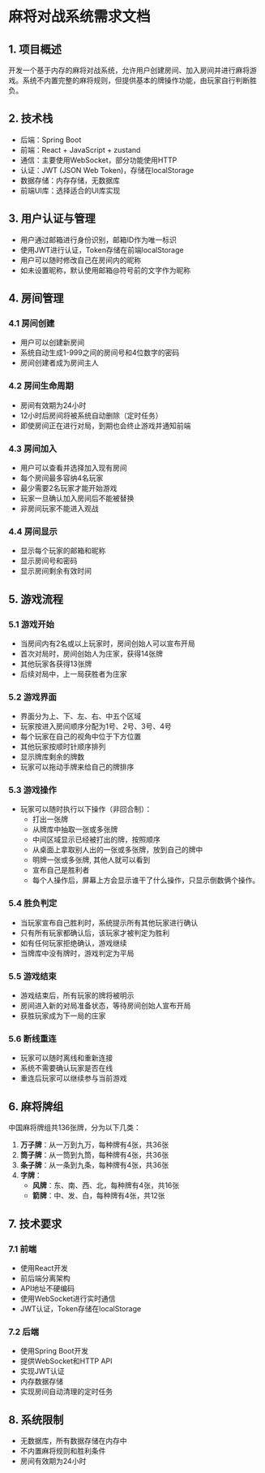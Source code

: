 # 麻将对战系统需求文档

## 1. 项目概述

开发一个基于内存的麻将对战系统，允许用户创建房间、加入房间并进行麻将游戏。系统不内置完整的麻将规则，但提供基本的牌操作功能，由玩家自行判断胜负。

## 2. 技术栈

- 后端：Spring Boot
- 前端：React + JavaScript + zustand
- 通信：主要使用WebSocket，部分功能使用HTTP
- 认证：JWT (JSON Web Token)，存储在localStorage
- 数据存储：内存存储，无数据库
- 前端UI库：选择适合的UI库实现

## 3. 用户认证与管理

- 用户通过邮箱进行身份识别，邮箱ID作为唯一标识
- 使用JWT进行认证，Token存储在前端localStorage
- 用户可以随时修改自己在房间内的昵称
- 如未设置昵称，默认使用邮箱@符号前的文字作为昵称

## 4. 房间管理

### 4.1 房间创建
- 用户可以创建新房间
- 系统自动生成1-999之间的房间号和4位数字的密码
- 房间创建者成为房间主人

### 4.2 房间生命周期
- 房间有效期为24小时
- 12小时后房间将被系统自动删除（定时任务）
- 即使房间正在进行对局，到期也会终止游戏并通知前端

### 4.3 房间加入
- 用户可以查看并选择加入现有房间
- 每个房间最多容纳4名玩家
- 最少需要2名玩家才能开始游戏
- 玩家一旦确认加入房间后不能被替换
- 非房间玩家不能进入观战

### 4.4 房间显示
- 显示每个玩家的邮箱和昵称
- 显示房间号和密码
- 显示房间剩余有效时间

## 5. 游戏流程

### 5.1 游戏开始
- 当房间内有2名或以上玩家时，房间创始人可以宣布开局
- 首次对局时，房间创始人为庄家，获得14张牌
- 其他玩家各获得13张牌
- 后续对局中，上一局获胜者为庄家

### 5.2 游戏界面
- 界面分为上、下、左、右、中五个区域
- 玩家按进入房间顺序分配为1号、2号、3号、4号
- 每个玩家在自己的视角中位于下方位置
- 其他玩家按顺时针顺序排列
- 显示牌库剩余的牌数
- 玩家可以拖动手牌来给自己的牌排序

### 5.3 游戏操作
- 玩家可以随时执行以下操作（非回合制）：
  - 打出一张牌
  - 从牌库中抽取一张或多张牌
  - 中间区域显示已经被打出的牌，按照顺序
  - 从桌面上拿取别人出的一张或多张牌，放到自己的牌中
  - 明牌一张或多张牌, 其他人就可以看到
  - 宣布自己是胜利者
  - 每个人操作后，屏幕上方会显示谁干了什么操作，只显示倒数俩个操作。
  

### 5.4 胜负判定
- 当玩家宣布自己胜利时，系统提示所有其他玩家进行确认
- 只有所有玩家都确认后，该玩家才被判定为胜利
- 如有任何玩家拒绝确认，游戏继续
- 当牌库中没有牌时，游戏判定为平局

### 5.5 游戏结束
- 游戏结束后，所有玩家的牌将被明示
- 房间进入新的对局准备状态，等待房间创始人宣布开局
- 获胜玩家成为下一局的庄家

### 5.6 断线重连
- 玩家可以随时离线和重新连接
- 系统不需要确认玩家是否在线
- 重连后玩家可以继续参与当前游戏

## 6. 麻将牌组

中国麻将牌组共136张牌，分为以下几类：
1. **万子牌**：从一万到九万，每种牌有4张，共36张
2. **筒子牌**：从一筒到九筒，每种牌有4张，共36张
3. **条子牌**：从一条到九条，每种牌有4张，共36张
4. **字牌**：
   - **风牌**：东、南、西、北，每种牌有4张，共16张
   - **箭牌**：中、发、白，每种牌有4张，共12张

## 7. 技术要求

### 7.1 前端
- 使用React开发
- 前后端分离架构
- API地址不硬编码
- 使用WebSocket进行实时通信
- JWT认证，Token存储在localStorage

### 7.2 后端
- 使用Spring Boot开发
- 提供WebSocket和HTTP API
- 实现JWT认证
- 内存数据存储
- 实现房间自动清理的定时任务

## 8. 系统限制

- 无数据库，所有数据存储在内存中
- 不内置麻将规则和胜利条件
- 房间有效期为24小时 
